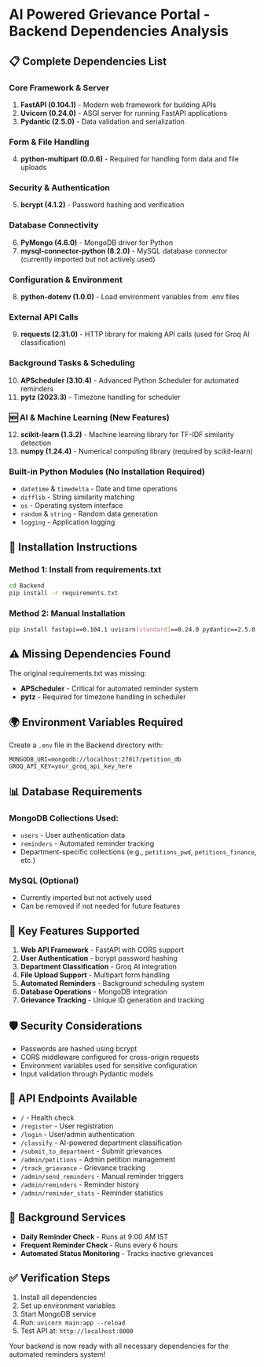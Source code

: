 # AI Powered Grievance Portal - Backend Dependencies Analysis

## 📋 **Complete Dependencies List**

### **Core Framework & Server**

1. **FastAPI (0.104.1)** - Modern web framework for building APIs
2. **Uvicorn (0.24.0)** - ASGI server for running FastAPI applications
3. **Pydantic (2.5.0)** - Data validation and serialization

### **Form & File Handling**

4. **python-multipart (0.0.6)** - Required for handling form data and file uploads

### **Security & Authentication**

5. **bcrypt (4.1.2)** - Password hashing and verification

### **Database Connectivity**

6. **PyMongo (4.6.0)** - MongoDB driver for Python
7. **mysql-connector-python (8.2.0)** - MySQL database connector (currently imported but not actively used)

### **Configuration & Environment**

8. **python-dotenv (1.0.0)** - Load environment variables from .env files

### **External API Calls**

9. **requests (2.31.0)** - HTTP library for making API calls (used for Groq AI classification)

### **Background Tasks & Scheduling**

10. **APScheduler (3.10.4)** - Advanced Python Scheduler for automated reminders
11. **pytz (2023.3)** - Timezone handling for scheduler

### **🆕 AI & Machine Learning (New Features)**

12. **scikit-learn (1.3.2)** - Machine learning library for TF-IDF similarity detection
13. **numpy (1.24.4)** - Numerical computing library (required by scikit-learn)

### **Built-in Python Modules (No Installation Required)**

- `datetime` & `timedelta` - Date and time operations
- `difflib` - String similarity matching
- `os` - Operating system interface
- `random` & `string` - Random data generation
- `logging` - Application logging

## 🔧 **Installation Instructions**

### **Method 1: Install from requirements.txt**

```bash
cd Backend
pip install -r requirements.txt
```

### **Method 2: Manual Installation**

```bash
pip install fastapi==0.104.1 uvicorn[standard]==0.24.0 pydantic==2.5.0 python-multipart==0.0.6 bcrypt==4.1.2 pymongo==4.6.0 mysql-connector-python==8.2.0 python-dotenv==1.0.0 requests==2.31.0 APScheduler==3.10.4 pytz==2023.3
```

## ⚠️ **Missing Dependencies Found**

The original requirements.txt was missing:

- **APScheduler** - Critical for automated reminder system
- **pytz** - Required for timezone handling in scheduler

## 🌍 **Environment Variables Required**

Create a `.env` file in the Backend directory with:

```env
MONGODB_URI=mongodb://localhost:27017/petition_db
GROQ_API_KEY=your_groq_api_key_here
```

## 📊 **Database Requirements**

### **MongoDB Collections Used:**

- `users` - User authentication data
- `reminders` - Automated reminder tracking
- Department-specific collections (e.g., `petitions_pwd`, `petitions_finance`, etc.)

### **MySQL (Optional)**

- Currently imported but not actively used
- Can be removed if not needed for future features

## 🚀 **Key Features Supported**

1. **Web API Framework** - FastAPI with CORS support
2. **User Authentication** - bcrypt password hashing
3. **Department Classification** - Groq AI integration
4. **File Upload Support** - Multipart form handling
5. **Automated Reminders** - Background scheduling system
6. **Database Operations** - MongoDB integration
7. **Grievance Tracking** - Unique ID generation and tracking

## 🛡️ **Security Considerations**

- Passwords are hashed using bcrypt
- CORS middleware configured for cross-origin requests
- Environment variables used for sensitive configuration
- Input validation through Pydantic models

## 📱 **API Endpoints Available**

- `/` - Health check
- `/register` - User registration
- `/login` - User/admin authentication
- `/classify` - AI-powered department classification
- `/submit_to_department` - Submit grievances
- `/admin/petitions` - Admin petition management
- `/track_grievance` - Grievance tracking
- `/admin/send_reminders` - Manual reminder triggers
- `/admin/reminders` - Reminder history
- `/admin/reminder_stats` - Reminder statistics

## 🔄 **Background Services**

- **Daily Reminder Check** - Runs at 9:00 AM IST
- **Frequent Reminder Check** - Runs every 6 hours
- **Automated Status Monitoring** - Tracks inactive grievances

## ✅ **Verification Steps**

1. Install all dependencies
2. Set up environment variables
3. Start MongoDB service
4. Run: `uvicorn main:app --reload`
5. Test API at: `http://localhost:8000`

Your backend is now ready with all necessary dependencies for the automated reminders system!
